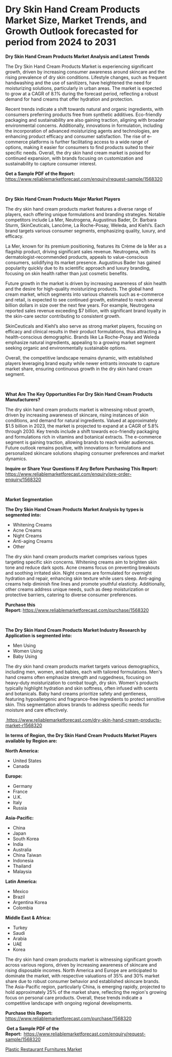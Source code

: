 <p><h1>Dry Skin Hand Cream Products Market Size, Market Trends, and Growth Outlook forecasted for period from 2024 to 2031</h1></p><p><strong>Dry Skin Hand Cream Products Market Analysis and Latest Trends</strong></p>
<p><p>The Dry Skin Hand Cream Products Market is experiencing significant growth, driven by increasing consumer awareness around skincare and the rising prevalence of dry skin conditions. Lifestyle changes, such as frequent handwashing and the use of sanitizers, have heightened the need for moisturizing solutions, particularly in urban areas. The market is expected to grow at a CAGR of 8.1% during the forecast period, reflecting a robust demand for hand creams that offer hydration and protection.</p><p>Recent trends indicate a shift towards natural and organic ingredients, with consumers preferring products free from synthetic additives. Eco-friendly packaging and sustainability are also gaining traction, aligning with broader environmental concerns. Additionally, innovations in formulation, including the incorporation of advanced moisturizing agents and technologies, are enhancing product efficacy and consumer satisfaction. The rise of e-commerce platforms is further facilitating access to a wide range of options, making it easier for consumers to find products suited to their specific needs. Overall, the dry skin hand cream market is poised for continued expansion, with brands focusing on customization and sustainability to capture consumer interest.</p></p>
<p><strong>Get a Sample PDF of the Report:&nbsp;</strong> <a href="https://www.reliablemarketforecast.com/enquiry/request-sample/1568320?utm_campaign=1144&utm_medium=2&utm_source=Github&utm_content=ia&utm_term=28122024&utm_id=dry-skin-hand-cream-products">https://www.reliablemarketforecast.com/enquiry/request-sample/1568320</a></p>
<p>&nbsp;</p>
<p><strong>Dry Skin Hand Cream Products Major Market Players</strong></p>
<p><p>The dry skin hand cream products market features a diverse range of players, each offering unique formulations and branding strategies. Notable competitors include La Mer, Neutrogena, Augustinus Bader, Dr. Barbara Sturm, SkinCeuticals, Lancôme, La Roche-Posay, Weleda, and Kiehl’s. Each brand targets various consumer segments, emphasizing quality, luxury, and efficacy.</p><p>La Mer, known for its premium positioning, features its Crème de la Mer as a flagship product, driving significant sales revenue. Neutrogena, with its dermatologist-recommended products, appeals to value-conscious consumers, solidifying its market presence. Augustinus Bader has gained popularity quickly due to its scientific approach and luxury branding, focusing on skin health rather than just cosmetic benefits.</p><p>Future growth in the market is driven by increasing awareness of skin health and the desire for high-quality moisturizing products. The global hand cream market, which segments into various channels such as e-commerce and retail, is expected to see continued growth, estimated to reach several billion dollars in size over the next few years. For example, Neutrogena reported sales revenue exceeding $7 billion, with significant brand loyalty in the skin-care sector contributing to consistent growth.</p><p>SkinCeuticals and Kiehl’s also serve as strong market players, focusing on efficacy and clinical results in their product formulations, thus attracting a health-conscious demographic. Brands like La Roche-Posay and Weleda emphasize natural ingredients, appealing to a growing market segment seeking organic and environmentally sustainable options.</p><p>Overall, the competitive landscape remains dynamic, with established players leveraging brand equity while newer entrants innovate to capture market share, ensuring continuous growth in the dry skin hand cream segment.</p></p>
<p>&nbsp;</p>
<p><strong>What Are The Key Opportunities For Dry Skin Hand Cream Products Manufacturers?</strong></p>
<p><p>The dry skin hand cream products market is witnessing robust growth, driven by increasing awareness of skincare, rising instances of skin conditions, and demand for natural ingredients. Valued at approximately $1.5 billion in 2023, the market is projected to expand at a CAGR of 5.8% through 2030. Key trends include a shift towards eco-friendly packaging and formulations rich in vitamins and botanical extracts. The e-commerce segment is gaining traction, allowing brands to reach wider audiences. Future outlook remains positive, with innovations in formulations and personalized skincare solutions shaping consumer preferences and market dynamics.</p></p>
<p><strong>Inquire or Share Your Questions If Any Before Purchasing This Report:</strong> <a href="https://www.reliablemarketforecast.com/enquiry/pre-order-enquiry/1568320?utm_campaign=1144&utm_medium=2&utm_source=Github&utm_content=ia&utm_term=28122024&utm_id=dry-skin-hand-cream-products">https://www.reliablemarketforecast.com/enquiry/pre-order-enquiry/1568320</a></p>
<p>&nbsp;</p>
<p><strong>Market Segmentation</strong></p>
<p><strong>The Dry Skin Hand Cream Products Market Analysis by types is segmented into:</strong></p>
<p><ul><li>Whitening Creams</li><li>Acne Creams</li><li>Night Creams</li><li>Anti-aging Creams</li><li>Other</li></ul></p>
<p><p>The dry skin hand cream products market comprises various types targeting specific skin concerns. Whitening creams aim to brighten skin tone and reduce dark spots. Acne creams focus on preventing breakouts and soothing irritated skin. Night creams are formulated for overnight hydration and repair, enhancing skin texture while users sleep. Anti-aging creams help diminish fine lines and promote youthful elasticity. Additionally, other creams address unique needs, such as deep moisturization or protective barriers, catering to diverse consumer preferences.</p></p>
<p><strong>Purchase this Report:&nbsp;</strong><a href="https://www.reliablemarketforecast.com/purchase/1568320?utm_campaign=1144&utm_medium=2&utm_source=Github&utm_content=ia&utm_term=28122024&utm_id=dry-skin-hand-cream-products">https://www.reliablemarketforecast.com/purchase/1568320</a></p>
<p>&nbsp;</p>
<p><strong>The Dry Skin Hand Cream Products Market Industry Research by Application is segmented into:</strong></p>
<p><ul><li>Men Using</li><li>Women Using</li><li>Baby Using</li></ul></p>
<p><p>The dry skin hand cream products market targets various demographics, including men, women, and babies, each with tailored formulations. Men's hand creams often emphasize strength and ruggedness, focusing on heavy-duty moisturization to combat tough, dry skin. Women's products typically highlight hydration and skin softness, often infused with scents and botanicals. Baby hand creams prioritize safety and gentleness, featuring hypoallergenic and fragrance-free ingredients to protect sensitive skin. This segmentation allows brands to address specific needs for moisture and care effectively.</p></p>
<p><a href="https://www.reliablemarketforecast.com/dry-skin-hand-cream-products-market-r1568320?utm_campaign=1144&utm_medium=2&utm_source=Github&utm_content=ia&utm_term=28122024&utm_id=dry-skin-hand-cream-products">&nbsp;https://www.reliablemarketforecast.com/dry-skin-hand-cream-products-market-r1568320</a></p>
<p><strong>In terms of Region, the Dry Skin Hand Cream Products Market Players available by Region are:</strong></p>
<p>
    <p> <strong> North America: </strong>
        <ul>
            <li>United States</li>
            <li>Canada</li>
        </ul>
        </p> 
    <p> <strong> Europe: </strong>
        <ul>
            <li>Germany</li>
            <li>France</li>
            <li>U.K.</li>
            <li>Italy</li>
            <li>Russia</li>
        </ul>
        </p> 
    <p> <strong> Asia-Pacific: </strong>
        <ul>
            <li>China</li>
            <li>Japan</li>
            <li>South Korea</li>
            <li>India</li>
            <li>Australia</li>
            <li>China Taiwan</li>
            <li>Indonesia</li>
            <li>Thailand</li>
            <li>Malaysia</li>
        </ul>
        </p> 
    <p> <strong> Latin America: </strong>
        <ul>
            <li>Mexico</li>
            <li>Brazil</li>
            <li>Argentina Korea</li>
            <li>Colombia</li>
        </ul>
        </p> 
    <p> <strong> Middle East & Africa: </strong>
        <ul>
            <li>Turkey</li>
            <li>Saudi</li>
            <li>Arabia</li>
            <li>UAE</li>
            <li>Korea</li>
        </ul>
    </p>
    </p>
<p><p>The dry skin hand cream products market is witnessing significant growth across various regions, driven by increasing awareness of skincare and rising disposable incomes. North America and Europe are anticipated to dominate the market, with respective valuations of 35% and 30% market share due to robust consumer behavior and established skincare brands. The Asia-Pacific region, particularly China, is emerging rapidly, projected to hold approximately 25% of the market share, reflecting the region's growing focus on personal care products. Overall, these trends indicate a competitive landscape with ongoing regional developments.</p></p>
<p><strong>Purchase this Report: </strong><a href="https://www.reliablemarketforecast.com/purchase/1568320?utm_campaign=1144&utm_medium=2&utm_source=Github&utm_content=ia&utm_term=28122024&utm_id=dry-skin-hand-cream-products">https://www.reliablemarketforecast.com/purchase/1568320</a></p>
<p>&nbsp;<strong>Get a Sample PDF of the Report:&nbsp;&nbsp;</strong><a href="https://www.reliablemarketforecast.com/enquiry/request-sample/1568320?utm_campaign=1144&utm_medium=2&utm_source=Github&utm_content=ia&utm_term=28122024&utm_id=dry-skin-hand-cream-products">https://www.reliablemarketforecast.com/enquiry/request-sample/1568320</a></p>
<p><strong></strong></p>
<p><p><a href="https://github.com/mabutironaldo/Market-Research-Report-List-6/blob/main/plastic-restaurant-furnitures-market.md?utm_campaign=1144&utm_medium=2&utm_source=Github&utm_content=ia&utm_term=28122024&utm_id=dry-skin-hand-cream-products">Plastic Restaurant Furnitures Market</a></p></p>